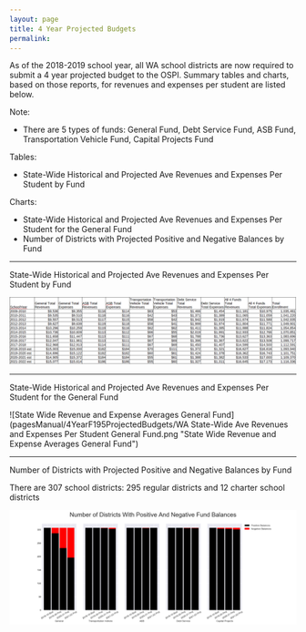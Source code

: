 ```yaml
---
layout: page
title: 4 Year Projected Budgets
permalink:
---
```

As of the 2018-2019 school year, all WA school districts are now required to submit a 4 year projected budget to the OSPI. 
Summary tables and charts, based on those reports, for revenues and expenses per student are listed below. 

Note: 
- There are 5 types of funds: General Fund, Debt Service Fund, ASB Fund, Transportation Vehicle Fund, Capital Projects Fund 

Tables:
- State-Wide Historical and Projected Ave Revenues and Expenses Per Student by Fund

Charts:
- State-Wide Historical and Projected Ave Revenues and Expenses Per Student for the General Fund
- Number of Districts with Projected Positive and Negative Balances by Fund

___

State-Wide Historical and Projected Ave Revenues and Expenses Per Student by Fund

![State Wide Revenue and Expense Averages by Fund](pagesManual/4YearF195ProjectedBudgets/StateWideSummary.png "State Wide Revenue and Expense Averages by Fund")

___

State-Wide Historical and Projected Ave Revenues and Expenses Per Student for the General Fund

![State Wide Revenue and Expense Averages General Fund](pagesManual/4YearF195ProjectedBudgets/WA State-Wide Ave Revenues and Expenses Per Student General Fund.png "State Wide Revenue and Expense Averages General Fund")

___

Number of Districts with Projected Positive and Negative Balances by Fund

There are 307 school districts: 295 regular districts and 12 charter school districts

![Number of Districts with Positive and Negative Balances](pagesManual/4YearF195ProjectedBudgets/DistrictsRedBlackBalanceByFund.png "Number of Districts with Positive and Negative Balances")

